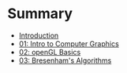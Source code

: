 # Summary

* [Introduction](README.md)
* [01: Intro to Computer Graphics](01_intro_to_computer_graphics.md)
* [02: openGL Basics](02_opengl_basics.md)
* [03: Bresenham's Algorithms](03_bresenhams_algorithms.md)

